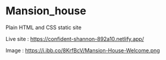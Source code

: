 # Mansion_house
Plain HTML and CSS static site


Live site : https://confident-shannon-892a10.netlify.app/

Image : https://i.ibb.co/8KrfBcV/Mansion-House-Welcome.png
